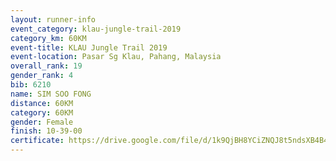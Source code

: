 ```yaml
---
layout: runner-info 
event_category: klau-jungle-trail-2019 
category_km: 60KM 
event-title: KLAU Jungle Trail 2019 
event-location: Pasar Sg Klau, Pahang, Malaysia 
overall_rank: 19
gender_rank: 4
bib: 6210
name: SIM SOO FONG
distance: 60KM
category: 60KM
gender: Female
finish: 10-39-00
certificate: https://drive.google.com/file/d/1k9QjBH8YCiZNQJ8t5ndsXB4B4fuHywcm/view?usp=sharing
---
```

